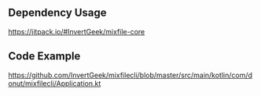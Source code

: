 ## Dependency Usage
https://jitpack.io/#InvertGeek/mixfile-core


## Code Example
https://github.com/InvertGeek/mixfilecli/blob/master/src/main/kotlin/com/donut/mixfilecli/Application.kt